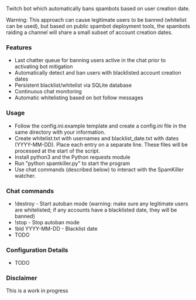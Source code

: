 Twitch bot which automatically bans spambots based on user creation date.

Warning: This approach can cause legitimate users to be banned (whitelist can be used), but based on public spambot deployment tools,
the spambots raiding a channel will share a small subset of account creation dates.

### Features
- Last chatter queue for banning users active in the chat prior to activating bot mitigation
- Automatically detect and ban users with blacklisted account creation dates
- Persistent blacklist/whitelist via SQLite database
- Continuous chat monitoring
- Automatic whitelisting based on bot follow messages

### Usage
- Follow the config.ini.example template and create a config.ini file in the same directory with your information.
- Create whitelist.txt with usernames and blacklist_date.txt with dates (YYYY-MM-DD). Place each entry on a separate line. These files will be processed at the start of the script.
- Install python3 and the Python requests module
- Run "python spamkiller.py" to start the program
- Use chat commands (described below) to interact with the SpamKiller watcher.

### Chat commands
- !destroy - Start autoban mode (warning: make sure any legitimate users are whitelisted; if any accounts have a blacklisted date, they will be banned)
- !stop - Stop autoban mode
- !bld YYYY-MM-DD - Blacklist date
- TODO

### Configuration Details
- TODO

### Disclaimer
This is a work in progress
